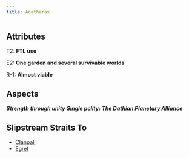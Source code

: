 ```yaml
---
title: Adatharax
---
```


## Attributes

T2: **FTL use**

E2: **One garden and several survivable worlds**

R-1: **Almost viable**

## Aspects

***Strength through unity***
***Single polity: The Dathian Planetary Alliance***

## Slipstream Straits To

* [Clanpali](clanpali)
* [Egret](egret)